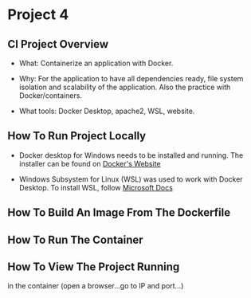 # Project 4

## CI Project Overview
- What: Containerize an application with Docker.

- Why: For the application to have all dependencies ready, file system isolation and scalability of the application. Also the practice with Docker/containers.

- What tools: Docker Desktop, apache2, WSL, website.


## How To Run Project Locally
- Docker desktop for Windows needs to be installed and running. The installer can be found on [Docker's Website](https://www.docker.com/products/docker-desktop/)

- Windows Subsystem for Linux (WSL) was used to work with Docker Desktop. To install WSL, follow [Microsoft Docs](https://learn.microsoft.com/en-us/windows/wsl/install)


## How To Build An Image From The Dockerfile


## How To Run The Container


## How To View The Project Running
 in the container (open a browser...go to IP and port...)